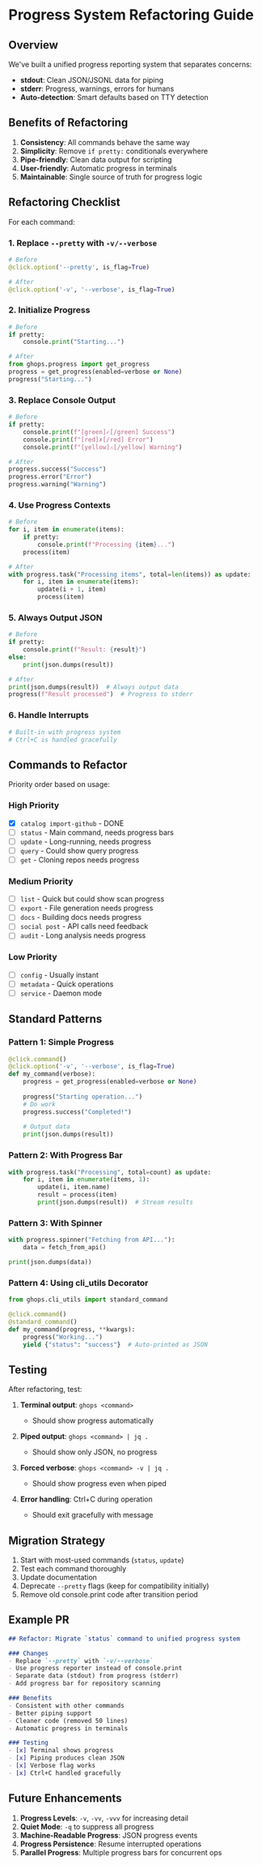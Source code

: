 # Progress System Refactoring Guide

## Overview

We've built a unified progress reporting system that separates concerns:
- **stdout**: Clean JSON/JSONL data for piping
- **stderr**: Progress, warnings, errors for humans
- **Auto-detection**: Smart defaults based on TTY detection

## Benefits of Refactoring

1. **Consistency**: All commands behave the same way
2. **Simplicity**: Remove `if pretty:` conditionals everywhere
3. **Pipe-friendly**: Clean data output for scripting
4. **User-friendly**: Automatic progress in terminals
5. **Maintainable**: Single source of truth for progress logic

## Refactoring Checklist

For each command:

### 1. Replace `--pretty` with `-v/--verbose`
```python
# Before
@click.option('--pretty', is_flag=True)

# After  
@click.option('-v', '--verbose', is_flag=True)
```

### 2. Initialize Progress
```python
# Before
if pretty:
    console.print("Starting...")

# After
from ghops.progress import get_progress
progress = get_progress(enabled=verbose or None)
progress("Starting...")
```

### 3. Replace Console Output
```python
# Before
if pretty:
    console.print(f"[green]✓[/green] Success")
    console.print(f"[red]✗[/red] Error")
    console.print(f"[yellow]⚠[/yellow] Warning")

# After
progress.success("Success")
progress.error("Error")  
progress.warning("Warning")
```

### 4. Use Progress Contexts
```python
# Before
for i, item in enumerate(items):
    if pretty:
        console.print(f"Processing {item}...")
    process(item)

# After
with progress.task("Processing items", total=len(items)) as update:
    for i, item in enumerate(items):
        update(i + 1, item)
        process(item)
```

### 5. Always Output JSON
```python
# Before
if pretty:
    console.print(f"Result: {result}")
else:
    print(json.dumps(result))

# After
print(json.dumps(result))  # Always output data
progress(f"Result processed")  # Progress to stderr
```

### 6. Handle Interrupts
```python
# Built-in with progress system
# Ctrl+C is handled gracefully
```

## Commands to Refactor

Priority order based on usage:

### High Priority
- [x] `catalog import-github` - DONE
- [ ] `status` - Main command, needs progress bars
- [ ] `update` - Long-running, needs progress
- [ ] `query` - Could show query progress
- [ ] `get` - Cloning repos needs progress

### Medium Priority  
- [ ] `list` - Quick but could show scan progress
- [ ] `export` - File generation needs progress
- [ ] `docs` - Building docs needs progress
- [ ] `social post` - API calls need feedback
- [ ] `audit` - Long analysis needs progress

### Low Priority
- [ ] `config` - Usually instant
- [ ] `metadata` - Quick operations
- [ ] `service` - Daemon mode

## Standard Patterns

### Pattern 1: Simple Progress
```python
@click.command()
@click.option('-v', '--verbose', is_flag=True)
def my_command(verbose):
    progress = get_progress(enabled=verbose or None)
    
    progress("Starting operation...")
    # Do work
    progress.success("Completed!")
    
    # Output data
    print(json.dumps(result))
```

### Pattern 2: With Progress Bar
```python
with progress.task("Processing", total=count) as update:
    for i, item in enumerate(items, 1):
        update(i, item.name)
        result = process(item)
        print(json.dumps(result))  # Stream results
```

### Pattern 3: With Spinner
```python
with progress.spinner("Fetching from API..."):
    data = fetch_from_api()

print(json.dumps(data))
```

### Pattern 4: Using cli_utils Decorator
```python
from ghops.cli_utils import standard_command

@click.command()
@standard_command()
def my_command(progress, **kwargs):
    progress("Working...")
    yield {"status": "success"}  # Auto-printed as JSON
```

## Testing

After refactoring, test:

1. **Terminal output**: `ghops <command>`
   - Should show progress automatically

2. **Piped output**: `ghops <command> | jq .`
   - Should show only JSON, no progress

3. **Forced verbose**: `ghops <command> -v | jq .`
   - Should show progress even when piped

4. **Error handling**: Ctrl+C during operation
   - Should exit gracefully with message

## Migration Strategy

1. Start with most-used commands (`status`, `update`)
2. Test each command thoroughly
3. Update documentation
4. Deprecate `--pretty` flags (keep for compatibility initially)
5. Remove old console.print code after transition period

## Example PR

```markdown
## Refactor: Migrate `status` command to unified progress system

### Changes
- Replace `--pretty` with `-v/--verbose`
- Use progress reporter instead of console.print
- Separate data (stdout) from progress (stderr)
- Add progress bar for repository scanning

### Benefits
- Consistent with other commands
- Better piping support
- Cleaner code (removed 50 lines)
- Automatic progress in terminals

### Testing
- [x] Terminal shows progress
- [x] Piping produces clean JSON
- [x] Verbose flag works
- [x] Ctrl+C handled gracefully
```

## Future Enhancements

1. **Progress Levels**: `-v`, `-vv`, `-vvv` for increasing detail
2. **Quiet Mode**: `-q` to suppress all progress
3. **Machine-Readable Progress**: JSON progress events
4. **Progress Persistence**: Resume interrupted operations
5. **Parallel Progress**: Multiple progress bars for concurrent ops